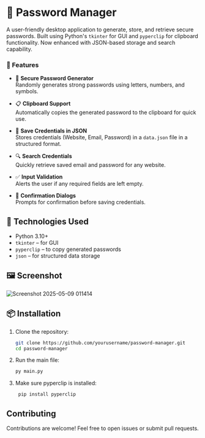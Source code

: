 # 🔐 Password Manager

A user-friendly desktop application to generate, store, and retrieve secure passwords. Built using Python's `tkinter` for GUI and `pyperclip` for clipboard functionality. Now enhanced with JSON-based storage and search capability.

### 🚀 Features

- 🔑 **Secure Password Generator**  
  Randomly generates strong passwords using letters, numbers, and symbols.

- 📋 **Clipboard Support**  
  Automatically copies the generated password to the clipboard for quick use.

- 📝 **Save Credentials in JSON**  
  Stores credentials (Website, Email, Password) in a `data.json` file in a structured format.

- 🔍 **Search Credentials**  
  Quickly retrieve saved email and password for any website.

- ✅ **Input Validation**  
  Alerts the user if any required fields are left empty.

- 💬 **Confirmation Dialogs**  
  Prompts for confirmation before saving credentials.

## 🧱 Technologies Used

- Python 3.10+
- `tkinter` – for GUI
- `pyperclip` – to copy generated passwords
- `json` – for structured data storage

## 🖼️ Screenshot

![Screenshot 2025-05-09 011414](https://github.com/user-attachments/assets/96b30d3c-eb8a-4414-bf83-3823eea6e61f)

## 📦 Installation

1. Clone the repository:
   ```bash
   git clone https://github.com/yourusername/password-manager.git
   cd password-manager

2. Run the main file:  
   ```bash
   py main.py

3. Make sure pyperclip is installed:
   ```bash
    pip install pyperclip


## Contributing

Contributions are welcome! Feel free to open issues or submit pull requests.
